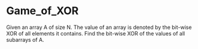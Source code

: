 # Game_of_XOR
Given an array A of size N. The value of an array is denoted by the bit-wise XOR of all elements it contains. Find the bit-wise XOR of the values of all subarrays of A.
